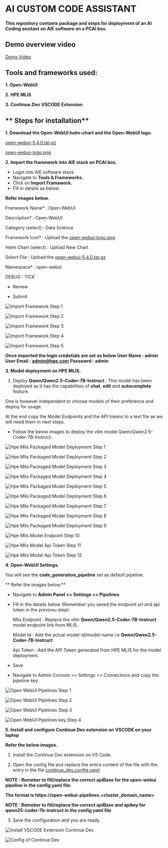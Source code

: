 # **AI CUSTOM CODE ASSISTANT**

#### This repository contains package and steps for deployment of an AI Coding assitant on AIE software on a PCAI box.

## **Demo overview video**
[Demo Video](https://hpe.sharepoint.com/:v:/r/sites/aisolutionsandcloudengineeringteam/Shared%20Documents/Go%20to%20Market%20Team/Customer%20Engineering/PCAI-Team-Demos/Nishant%20Chanduka/AI_Custom_Coding_Assistant_with_HPE.mp4?csf=1&web=1&e=RQup5G)

## **Tools and frameworks used:**

**1. Open-WebUI**

**2. HPE MLIS**

**3. Continue.Dev VSCODE Extension**

## ** Steps for installation**

**1. Download the Open-WebUI helm-chart and the Open-WebUI logo.**

[open-webui-5.4.0.tar.gz](https://github.com/ai-solution-eng/ai-solution-demos/blob/main/coding-assistant/open-webui-5.4.0.tar.gz)

[open-webui-logo.png](https://github.com/ai-solution-eng/ai-solution-demos/blob/main/coding-assistant/open-webui-logo.png)

**2. Import the framework into AIE stack on PCAI box.**

- Login into AIE software stack.
- Navigate to **Tools & Frameworks.**
- Click on **Import Framework.**
- Fill in details as below:
  
**Refer images below.**
  
  Framework Name*      : Open-WebUI
  
  Description*         : Open-WebUI
  
  Category (select)    : Data Science
  
  Framework Icon*      : Upload the [open-webui-logo.png](https://github.com/ai-solution-eng/ai-solution-demos/blob/main/coding-assistant/open-webui-logo.png)
  
  Helm Chart (select)  : Upload New Chart
  
  Select File          : Upload the [open-webui-5.4.0.tar.gz](https://github.com/ai-solution-eng/ai-solution-demos/blob/main/coding-assistant/open-webui-5.4.0.tar.gz)
  
  Namespace*           : open-webui
  
  DEBUG                : TICK
  
- Review
  
- Submit

![Import Framework Step 1](https://github.com/ai-solution-eng/ai-solution-demos/blob/main/coding-assistant/images/import_framework_step_1.PNG)

![Import Framework Step 2](https://github.com/ai-solution-eng/ai-solution-demos/blob/main/coding-assistant/images/import_framework_step_2.PNG)

![Import Framework Step 3](https://github.com/ai-solution-eng/ai-solution-demos/blob/main/coding-assistant/images/import_framework_step_3.PNG)

![Import Framework Step 4](https://github.com/ai-solution-eng/ai-solution-demos/blob/main/coding-assistant/images/import_framework_step_4.PNG)

![Import Framework Step 5](https://github.com/ai-solution-eng/ai-solution-demos/blob/main/coding-assistant/images/import_framework_step_5.PNG)

**Once imported the login credetials are set as below**
**User Name   : admin**
**User Email  : admin@hpe.com**
**Passowrd    : admin**

**3. Model deployment on HPE MLIS.**

1. Deploy **Qwen/Qwen2.5-Coder-7B-Instruct** :  This model has been deployed as it has the capabilities of **chat**, **edit** and **autocomplete** feature.

One is however independent to choose models of their preference and deploy for usage.

At the end copy the Model Endpoints and the API tokens to a text file as we will need them in next steps.

- Follow the below images to deploy the vllm model Qwen/Qwen2.5-Coder-7B-Instruct.

![Hpe Mlis Packaged Model Deployment Step 1](https://github.com/ai-solution-eng/ai-solution-demos/blob/main/coding-assistant/images/hpe_mlis_packaged_model_deployment_step_1.PNG)

![Hpe Mlis Packaged Model Deployment Step 2](https://github.com/ai-solution-eng/ai-solution-demos/blob/main/coding-assistant/images/hpe_mlis_packaged_model_deployment_step_2.PNG)

![Hpe Mlis Packaged Model Deployment Step 3](https://github.com/ai-solution-eng/ai-solution-demos/blob/main/coding-assistant/images/hpe_mlis_packaged_model_deployment_step_3.PNG)

![Hpe Mlis Packaged Model Deployment Step 4](https://github.com/ai-solution-eng/ai-solution-demos/blob/main/coding-assistant/images/hpe_mlis_packaged_model_deployment_step_4.PNG)

![Hpe Mlis Packaged Model Deployment Step 5](https://github.com/ai-solution-eng/ai-solution-demos/blob/main/coding-assistant/images/hpe_mlis_packaged_model_deployment_step_5.PNG)

![Hpe Mlis Packaged Model Deployment Step 6](https://github.com/ai-solution-eng/ai-solution-demos/blob/main/coding-assistant/images/hpe_mlis_packaged_model_deployment_step_6.PNG)

![Hpe Mlis Packaged Model Deployment Step 7](https://github.com/ai-solution-eng/ai-solution-demos/blob/main/coding-assistant/images/hpe_mlis_packaged_model_deployment_step_7.PNG)

![Hpe Mlis Packaged Model Deployment Step 8](https://github.com/ai-solution-eng/ai-solution-demos/blob/main/coding-assistant/images/hpe_mlis_packaged_model_deployment_step_8.PNG)

![Hpe Mlis Packaged Model Deployment Step 9](https://github.com/ai-solution-eng/ai-solution-demos/blob/main/coding-assistant/images/hpe_mlis_packaged_model_deployment_step_9.PNG)

![Hpe Mlis Model Endpoint Step 10](https://github.com/ai-solution-eng/ai-solution-demos/blob/main/coding-assistant/images/hpe_mlis_model_endpoint_step_10.PNG)

![Hpe Mlis Model Api Token Step 11](https://github.com/ai-solution-eng/ai-solution-demos/blob/main/coding-assistant/images/hpe_mlis_api_token_step_11.PNG)

![Hpe Mlis Model Api Token Step 12](https://github.com/ai-solution-eng/ai-solution-demos/blob/main/coding-assistant/images/hpe_mlis_api_token_step_12.PNG)

**4. Open-WebUI Settings.**

You will see the **code_generation_pipeline** set as default pipeline.

** Refer the images below.**

- Navigate to **Admin Panel >> Settings >> Pipelines**

- Fill in the details below (Remember you saved the endpoint url and api token in the previosu step):

  Mlis Endpoint : Replace the vllm **Qwen/Qwen2.5-Coder-7B-Instruct** model endpoint link from MLIS.
  
  Model Id      : Add the actual model-id/model-name i.e **Qwen/Qwen2.5-Coder-7B-Instruct**

  Api Token     : Add the API Token generated from HPE MLIS for the model deployment.

- Save

- Navigate to Admin Console >> Settings >> Connections and copy the pipeline key.

![Open WebUI Pipelines Step 1](https://github.com/ai-solution-eng/ai-solution-demos/blob/main/coding-assistant/images/open_webui_pipelines_step_1.PNG)

![Open WebUI Pipelines Step 2](https://github.com/ai-solution-eng/ai-solution-demos/blob/main/coding-assistant/images/open_webui_pipelines_step_2.PNG)

![Open WebUI Pipelines Step 3](https://github.com/ai-solution-eng/ai-solution-demos/blob/main/coding-assistant/images/open_webui_pipelines_step_3.PNG)

![Open WebUI Pipelines key_Step 4](https://github.com/ai-solution-eng/ai-solution-demos/blob/main/coding-assistant/images/open_webui_pipelines_key.PNG)

**5. Install and configure Continue Dev extension on VSCODE on your laptop**

**Refer the below images.**

1. Install the Continue Dev extension on VS Code.

2. Open the config file and replace the entire content of the file with the entry in the file [continue_dev_config.yaml](https://github.com/ai-solution-eng/ai-solution-demos/blob/main/coding-assistant/continue_dev_config.yaml)

**NOTE : Remeber to fill/replace the correct apiBase for the open-webui pipeline in the config yaml file.**

**The format is https://open-webui-pipelines.<cluster_domain_name>**

**NOTE : Remeber to fill/replace the correct apiBase and apikey for qwen25-coder-7b-instruct in the config yaml file**

3. Save the configuration and you are ready.

![Install VSCODE Extension Continue Dev](https://github.com/ai-solution-eng/ai-solution-demos/blob/main/coding-assistant/images/install_vscode_extension_continue_dev.PNG)

![Config of Continue Dev](https://github.com/ai-solution-eng/ai-solution-demos/blob/main/coding-assistant/images/config_vscode_extension_continue_dev.PNG)

  






